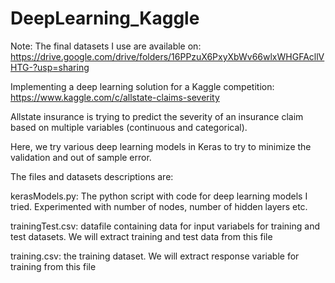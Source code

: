 # DeepLearning_Kaggle
Note: The final datasets I use are available on: https://drive.google.com/drive/folders/16PPzuX6PxyXbWv66wlxWHGFAcllVHTG-?usp=sharing

Implementing a deep learning solution for a Kaggle competition: https://www.kaggle.com/c/allstate-claims-severity

Allstate insurance is trying to predict the severity of an insurance claim based on multiple variables (continuous and categorical).

Here, we try various deep learning models in Keras to try to minimize the validation and out of sample error.

The files and datasets descriptions are:

kerasModels.py: The python script with code for deep learning models I tried. Experimented with number of nodes, number of hidden layers etc.

trainingTest.csv: datafile containing data for input variabels for training and test datasets. We will extract training and test data from this file

training.csv: the training dataset. We will extract response variable for training from this file



